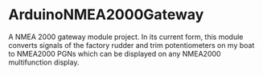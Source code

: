 # ArduinoNMEA2000Gateway
A NMEA 2000 gateway module project.  In its current form, this module converts signals of the factory rudder and trim potentiometers on my boat to NMEA2000 PGNs which can be displayed on any NMEA2000 multifunction display.
